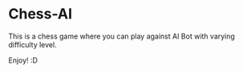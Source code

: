 # Chess-AI
This is a chess game where you can play against AI Bot with varying difficulty level.<br>
<!-- Used alpha-beta pruning and minimax algorithm for developing the AI Bot. -->
Enjoy! :D
